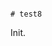                                                                                                                                                                                                                                                                                                                                                                                                      # test8

Init.
